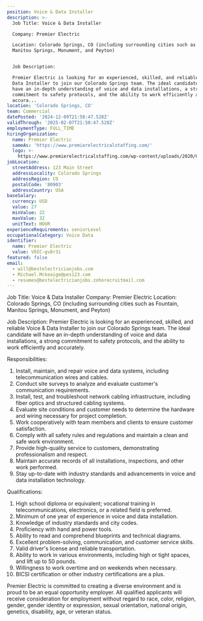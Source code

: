```yaml
---
position: Voice & Data Installer
description: >-
  Job Title: Voice & Data Installer

  Company: Premier Electric

  Location: Colorado Springs, CO (including surrounding cities such as Fountain,
  Manitou Springs, Monument, and Peyton)


  Job Description:

  Premier Electric is looking for an experienced, skilled, and reliable Voice &
  Data Installer to join our Colorado Springs team. The ideal candidate will
  have an in-depth understanding of voice and data installations, a strong
  commitment to safety protocols, and the ability to work efficiently and
  accura...
location: 'Colorado Springs, CO'
team: Commercial
datePosted: '2024-12-09T21:50:47.528Z'
validThrough: '2025-02-07T21:50:47.528Z'
employmentType: FULL_TIME
hiringOrganization:
  name: Premier Electric
  sameAs: 'https://www.premierelectricalstaffing.com/'
  logo: >-
    https://www.premierelectricalstaffing.com/wp-content/uploads/2020/05/Premier-Electrical-Staffing-logo.png
jobLocation:
  streetAddress: 123 Main Street
  addressLocality: Colorado Springs
  addressRegion: CO
  postalCode: '80903'
  addressCountry: USA
baseSalary:
  currency: USD
  value: 27
  minValue: 22
  maxValue: 32
  unitText: HOUR
experienceRequirements: seniorLevel
occupationalCategory: Voice Data
identifier:
  name: Premier Electric
  value: VOIC-gv8r3i
featured: false
email:
  - will@bestelectricianjobs.com
  - Michael.Mckeaige@pes123.com
  - resumes@bestelectricianjobs.zohorecruitmail.com
---
```




Job Title: Voice & Data Installer
Company: Premier Electric
Location: Colorado Springs, CO (including surrounding cities such as Fountain, Manitou Springs, Monument, and Peyton)

Job Description:
Premier Electric is looking for an experienced, skilled, and reliable Voice & Data Installer to join our Colorado Springs team. The ideal candidate will have an in-depth understanding of voice and data installations, a strong commitment to safety protocols, and the ability to work efficiently and accurately.

Responsibilities:

1. Install, maintain, and repair voice and data systems, including telecommunication wires and cables.
2. Conduct site surveys to analyze and evaluate customer's communication requirements.
3. Install, test, and troubleshoot network cabling infrastructure, including fiber optics and structured cabling systems.
4. Evaluate site conditions and customer needs to determine the hardware and wiring necessary for project completion.
5. Work cooperatively with team members and clients to ensure customer satisfaction.
6. Comply with all safety rules and regulations and maintain a clean and safe work environment.
7. Provide high-quality service to customers, demonstrating professionalism and respect.
8. Maintain accurate records of all installations, inspections, and other work performed.
9. Stay up-to-date with industry standards and advancements in voice and data installation technology.

Qualifications:

1. High school diploma or equivalent; vocational training in telecommunications, electronics, or a related field is preferred.
2. Minimum of one year of experience in voice and data installation.
3. Knowledge of industry standards and city codes.
4. Proficiency with hand and power tools.
5. Ability to read and comprehend blueprints and technical diagrams.
6. Excellent problem-solving, communication, and customer service skills.
7. Valid driver's license and reliable transportation.
8. Ability to work in various environments, including high or tight spaces, and lift up to 50 pounds.
9. Willingness to work overtime and on weekends when necessary.
10. BICSI certification or other industry certifications are a plus.

Premier Electric is committed to creating a diverse environment and is proud to be an equal opportunity employer. All qualified applicants will receive consideration for employment without regard to race, color, religion, gender, gender identity or expression, sexual orientation, national origin, genetics, disability, age, or veteran status.